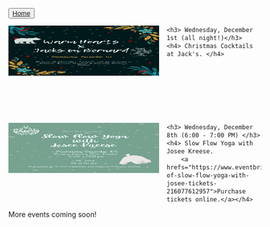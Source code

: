 <button type="button">[Home](index.md)</button>

<div class="event">
	<a hrefs="https://github.com/warmheartskelowna/warmheartskelowna.github.io/blob/main/imgs/Jacks.png">
	<img style="float: left; margin: 0px 15px 15px 0px;" src="imgs/Jacks.png" alt="Christmas Cocktails"
		title="Christmas Cocktails at Jacks" width="300" height="100" /> 
		</a>

	<h3> Wednesday, December 1st (all night!)</h3>
	<h4> Christmas Cocktails at Jack's. </h4>

</div>

<br>
<br>
<br>
<br>
<br>
<br>

<div class="event">
 <a hrefs="https://github.com/warmheartskelowna/warmheartskelowna.github.io/blob/main/imgs/SlowFlow.png">
<img style="float: left; margin: 0px 15px 15px 0px;" src="imgs/SlowFlow.png" alt="Slow Flow Yoga"
	title="Slow Flow Yoga Class with Josee Kreese" width="300" height="100" />
	</a>
   
	<h3> Wednesday, December 8th (6:00 - 7:00 PM) </h3>
	<h4> Slow Flow Yoga with Josee Kreese.
		<a hrefs="https://www.eventbrite.ca/e/copy-of-slow-flow-yoga-with-josee-tickets-216077612957">Purchase tickets online.</a></h4> 

</div>

More events coming soon!
